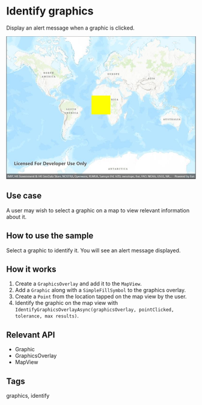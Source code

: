 # Identify graphics

Display an alert message when a graphic is clicked.

![Image of identify graphics](identifygraphics.jpg)

## Use case

A user may wish to select a graphic on a map to view relevant information about it.

## How to use the sample

Select a graphic to identify it. You will see an alert message displayed.

## How it works

1. Create a `GraphicsOverlay` and add it to the `MapView`.
2. Add a `Graphic` along with a `SimpleFillSymbol` to the graphics overlay.
3. Create a `Point` from the location tapped on the map view by the user.
4. Identify the graphic on the map view with `IdentifyGraphicsOverlayAsync(graphicsOverlay, pointClicked, tolerance, max results)`.

## Relevant API

* Graphic
* GraphicsOverlay
* MapView

## Tags

graphics, identify
